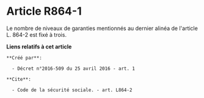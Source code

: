 # Article R864-1

Le nombre de niveaux de garanties mentionnés au dernier alinéa de l'article L. 864-2 est fixé à trois.

**Liens relatifs à cet article**

	**Créé par**:

	  - Décret n°2016-509 du 25 avril 2016 - art. 1

	**Cite**:

	  - Code de la sécurité sociale. - art. L864-2
